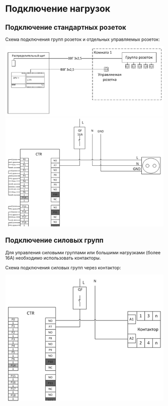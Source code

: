 # Подключение нагрузок

## Подключение стандартных розеток

Схема подключения групп розеток и отдельных управляемых розеток:

![Схема подключения розеток](../img/power_supply/power_scheme.png)
![Схема подключения управляемых розеток](../img/power_supply/power_managed_scheme.png)

## Подключение силовых групп

Для управления силовыми группами или большими нагрузками (более 16А) необходимо
использовать контакторы. 

Схема подключения силовых групп через контактор:

![Схема подключения через контактор](../img/power_supply/power_contactor.png)
